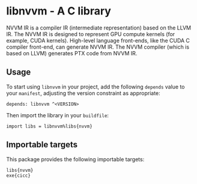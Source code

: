 # libnvvm - A C library

NVVM IR is a compiler IR (intermediate representation) based on the LLVM IR.
The NVVM IR is designed to represent GPU compute kernels (for example, CUDA
kernels). High-level language front-ends, like the CUDA C compiler front-end,
can generate NVVM IR. The NVVM compiler (which is based on LLVM) generates
PTX code from NVVM IR.

## Usage

To start using `libnvvm` in your project, add the following `depends`
value to your `manifest`, adjusting the version constraint as appropriate:

```
depends: libnvvm ^<VERSION>
```

Then import the library in your `buildfile`:

```
import libs = libnvvm%libs{nvvm}
```


## Importable targets

This package provides the following importable targets:

```
libs{nvvm}
exe{cicc}
```
